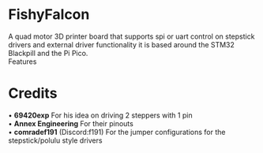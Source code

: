 # FishyFalcon
A quad motor 3D printer board that supports spi or uart control on stepstick drivers and external driver functionality it is based around the STM32 Blackpill and the Pi Pico.<br />
      Features

# Credits
  • **69420exp** For his idea on driving 2 steppers with 1 pin<br />
  • **Annex Engineering** For their pinouts<br />
  • **comradef191** (Discord:f191) For the jumper configurations for the stepstick/polulu style drivers<br />
